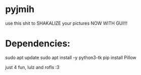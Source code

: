 # pyjmih
use this shit to SHAKALIZE your pictures
NOW WITH GUI!!!

# Dependencies:

sudo apt update
sudo apt install -y python3-tk
pip install Pillow

just 4 fun, lulz and rofls :3
